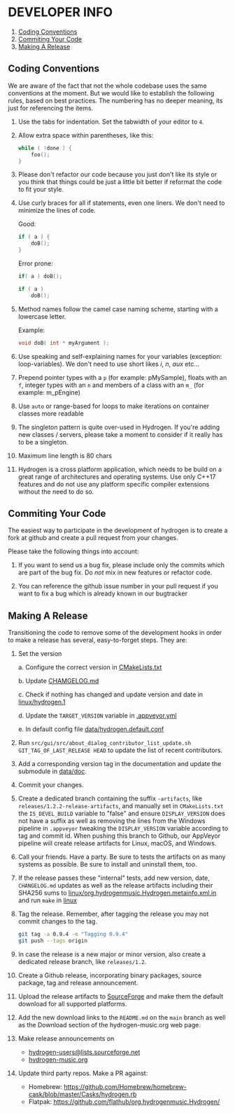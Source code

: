 # DEVELOPER INFO

1. [Coding Conventions](#coding-conventions)
2. [Commiting Your Code](#commiting-your-code)
3. [Making A Release](#making-a-release)

## Coding Conventions

We are aware of the fact that not the whole codebase uses the same conventions at the moment.
But we would like to establish the following rules, based on best practices. The numbering has no deeper meaning,
its just for referencing the items.

1. Use the tabs for indentation. Set the tabwidth of your editor to `4`.

2. Allow extra space within parentheses, like this:

    ``` c++
    while ( !done ) {
        foo();
    }
    ```

3. Please don't refactor our code because you just don't like its style or you think that things could be
   just a little bit better if reformat the code to fit your style.

4. Use curly braces for all if statements, even one liners. We don't need to minimize the lines of code.

    Good:
    ```c++
    if ( a ) {
        doB();
    }
    ```

    Error prone:
    ```c++
    if( a ) doB();
    
    if ( a )
        doB();
    ```

5. Method names follow the camel case naming scheme, starting with a lowercase letter.

    Example:
    ```c++
    void doB( int * myArgument );
    ```

7. Use speaking and self-explaining names for your variables (exception: loop-variables). We don't need to use short
   likes _i_, _n_, _aux_ etc...

8. Prepend pointer types with a `p` (for example: pMySample), floats with an `f`, integer types with an `n` and 
   members of a class with an `m_` (for example: m_pEngine)

9. Use `auto` or range-based for loops to make iterations on container classes more readable

10. The singleton pattern is quite over-used in Hydrogen. If you're adding new classes / servers, 
   please take a moment to consider if it really has to be a singleton.

11. Maximum line length is 80 chars

12. Hydrogen is a cross platform application, which needs to be build on a great range of architectures and operating systems.
    Use only C++17 features and do not use any platform specific compiler extensions without the need to do so.

## Commiting Your Code

The easiest way to participate in the development of hydrogen is to create a fork at github and create a pull request
from your changes.

Please take the following things into account:

1. If you want to send us a bug fix, please include only the commits which are part of the bug fix. Do *not* mix in new
features or refactor code.

2. You can reference the github issue number in your pull request if you want to fix a bug which is already known in our bugtracker


## Making A Release

Transitioning the code to remove some of the development hooks in
order to make a release has several, easy-to-forget steps.  They are:

  1. Set the version

     a. Configure the correct version in [CMakeLists.txt](CMakeLists.txt)

     b. Update [CHAMGELOG.md](CHAMGELOG.md)

     c. Check if nothing has changed and update version and date in
        [linux/hydrogen.1](linux/hydrogen.1)

     d. Update the `TARGET_VERSION` variable in [.appveyor.yml](.appveyor.yml)
 
     e. In default config file [data/hydrogen.default.conf](data/hydrogen.default.conf)

  2. Run `src/gui/src/about_dialog_contributor_list_update.sh
     GIT_TAG_OF_LAST_RELEASE HEAD` to update the list of recent
     contributors.

  3. Add a corresponding version tag in the documentation and update
     the submodule in [data/doc](data/doc).

  4. Commit your changes.

  5. Create a dedicated branch containing the suffix `-artifacts`, like
     `releases/1.2.2-release-artifacts`, and manually set in `CMakeLists.txt`
     the `IS_DEVEL_BUILD` variable to "false" and ensure `DISPLAY_VERSION` does
     not have a suffix as well as removing the lines from the Windows pipeline
     in `.appveyor` tweaking the `DISPLAY_VERSION` variable according to tag and
     commit id. When pushing this branch to Github, our AppVeyor pipeline will
     create release artifacts for Linux, macOS, and Windows.

  6. Call your friends.  Have a party.  Be sure to tests the artifacts
     on as many systems as possible.  Be sure to install and uninstall
     them, too.

  7. If the release passes these "internal" tests, add new version,
     date, `CHANGELOG.md` updates as well as the release artifacts including
     their SHA256 sums to [linux/org.hydrogenmusic.Hydrogen.metainfo.xml.in](linux/org.hydrogenmusic.Hydrogen.metainfo.xml.in)
     and run `make` in [linux](linux)

  8. Tag the release.  Remember, after tagging the release you may not
     commit changes to the tag.

      ```bash
      git tag -a 0.9.4 -m "Tagging 0.9.4"
      git push --tags origin
      ```

  9. In case the release is a new major or minor version, also create
     a dedicated release branch, like `releases/1.2`.

  10. Create a Github release, incorporating binary packages, source
      package, tag and release announcement.

  11. Upload the release artifacts to
      [SourceForge](https://sourceforge.net/projects/hydrogen/files/Hydrogen/)
      and make them the default download for all supported platforms.

  12. Add the new download links to the `README.md` on the `main` branch as well
      as the Download section of the hydrogen-music.org web page.

  13. Make release announcements on
      - hydrogen-users@lists.sourceforge.net
      - [hydrogen-music.org](https://github.com/hydrogen-music/hydrogen-music)

  14. Update third party repos. Make a PR against:
      - Homebrew: https://github.com/Homebrew/homebrew-cask/blob/master/Casks/hydrogen.rb
      - Flatpak: https://github.com/flathub/org.hydrogenmusic.Hydrogen/
